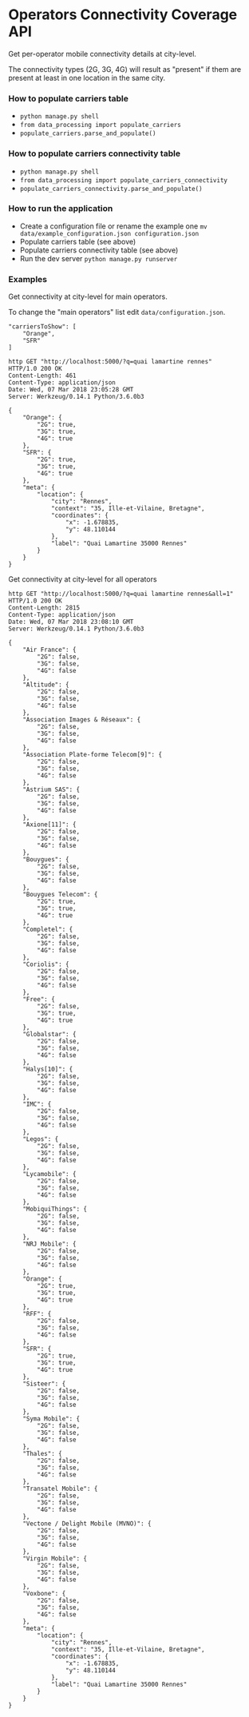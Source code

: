 # Operators Connectivity Coverage API
Get per-operator mobile connectivity details at city-level.

The connectivity types (2G, 3G, 4G) will result as "present" if them are present at least in one location in the same city.

### How to populate carriers table
- `python manage.py shell`
- `from data_processing import populate_carriers`
- `populate_carriers.parse_and_populate()`

### How to populate carriers connectivity table
- `python manage.py shell`
- `from data_processing import populate_carriers_connectivity`
- `populate_carriers_connectivity.parse_and_populate()`

### How to run the application
- Create a configuration file or rename the example one `mv data/example_configuration.json configuration.json`
- Populate carriers table (see above)
- Populate carriers connectivity table (see above)
- Run the dev server `python manage.py runserver`

### Examples
Get connectivity at city-level for main operators.

To change the "main operators" list edit `data/configuration.json`.
```
"carriersToShow": [
    "Orange",
    "SFR"
]
```

```
http GET "http://localhost:5000/?q=quai lamartine rennes"
HTTP/1.0 200 OK
Content-Length: 461
Content-Type: application/json
Date: Wed, 07 Mar 2018 23:05:28 GMT
Server: Werkzeug/0.14.1 Python/3.6.0b3

{
    "Orange": {
        "2G": true,
        "3G": true,
        "4G": true
    },
    "SFR": {
        "2G": true,
        "3G": true,
        "4G": true
    },
    "meta": {
        "location": {
            "city": "Rennes",
            "context": "35, Ille-et-Vilaine, Bretagne",
            "coordinates": {
                "x": -1.678835,
                "y": 48.110144
            },
            "label": "Quai Lamartine 35000 Rennes"
        }
    }
}
```


Get connectivity at city-level for all operators
```
http GET "http://localhost:5000/?q=quai lamartine rennes&all=1"
HTTP/1.0 200 OK
Content-Length: 2815
Content-Type: application/json
Date: Wed, 07 Mar 2018 23:08:10 GMT
Server: Werkzeug/0.14.1 Python/3.6.0b3

{
    "Air France": {
        "2G": false,
        "3G": false,
        "4G": false
    },
    "Altitude": {
        "2G": false,
        "3G": false,
        "4G": false
    },
    "Association Images & Réseaux": {
        "2G": false,
        "3G": false,
        "4G": false
    },
    "Association Plate-forme Telecom[9]": {
        "2G": false,
        "3G": false,
        "4G": false
    },
    "Astrium SAS": {
        "2G": false,
        "3G": false,
        "4G": false
    },
    "Axione[11]": {
        "2G": false,
        "3G": false,
        "4G": false
    },
    "Bouygues": {
        "2G": false,
        "3G": false,
        "4G": false
    },
    "Bouygues Telecom": {
        "2G": true,
        "3G": true,
        "4G": true
    },
    "Completel": {
        "2G": false,
        "3G": false,
        "4G": false
    },
    "Coriolis": {
        "2G": false,
        "3G": false,
        "4G": false
    },
    "Free": {
        "2G": false,
        "3G": true,
        "4G": true
    },
    "Globalstar": {
        "2G": false,
        "3G": false,
        "4G": false
    },
    "Halys[10]": {
        "2G": false,
        "3G": false,
        "4G": false
    },
    "IMC": {
        "2G": false,
        "3G": false,
        "4G": false
    },
    "Legos": {
        "2G": false,
        "3G": false,
        "4G": false
    },
    "Lycamobile": {
        "2G": false,
        "3G": false,
        "4G": false
    },
    "MobiquiThings": {
        "2G": false,
        "3G": false,
        "4G": false
    },
    "NRJ Mobile": {
        "2G": false,
        "3G": false,
        "4G": false
    },
    "Orange": {
        "2G": true,
        "3G": true,
        "4G": true
    },
    "RFF": {
        "2G": false,
        "3G": false,
        "4G": false
    },
    "SFR": {
        "2G": true,
        "3G": true,
        "4G": true
    },
    "Sisteer": {
        "2G": false,
        "3G": false,
        "4G": false
    },
    "Syma Mobile": {
        "2G": false,
        "3G": false,
        "4G": false
    },
    "Thales": {
        "2G": false,
        "3G": false,
        "4G": false
    },
    "Transatel Mobile": {
        "2G": false,
        "3G": false,
        "4G": false
    },
    "Vectone / Delight Mobile (MVNO)": {
        "2G": false,
        "3G": false,
        "4G": false
    },
    "Virgin Mobile": {
        "2G": false,
        "3G": false,
        "4G": false
    },
    "Voxbone": {
        "2G": false,
        "3G": false,
        "4G": false
    },
    "meta": {
        "location": {
            "city": "Rennes",
            "context": "35, Ille-et-Vilaine, Bretagne",
            "coordinates": {
                "x": -1.678835,
                "y": 48.110144
            },
            "label": "Quai Lamartine 35000 Rennes"
        }
    }
}
```
